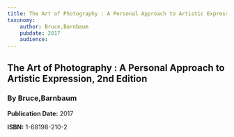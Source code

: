 ```yaml
---
title: The Art of Photography : A Personal Approach to Artistic Expression, 2nd Edition
taxonomy:
	author: Bruce,Barnbaum
	pubdate: 2017
	audience: 
---
```

## The Art of Photography : A Personal Approach to Artistic Expression, 2nd Edition
### By Bruce,Barnbaum


**Publication Date:** 2017

**ISBN:** 1-68198-210-2